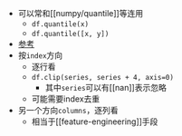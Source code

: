 - 可以常和[[numpy/quantile]]等连用
  - `df.quantile(x)`
  - `df.quantile([x, y])`
- [参考](https://pandas.pydata.org/pandas-docs/stable/reference/api/pandas.DataFrame.clip.html)
- 按`index`方向
  - 逐行看
  - `df.clip(series, series + 4, axis=0)`
    - 其中`series`可以有[[nan]]表示忽略
  - 可能需要index去重
- 另一个方向`columns`，逐列看
  - 相当于[[feature-engineering]]手段